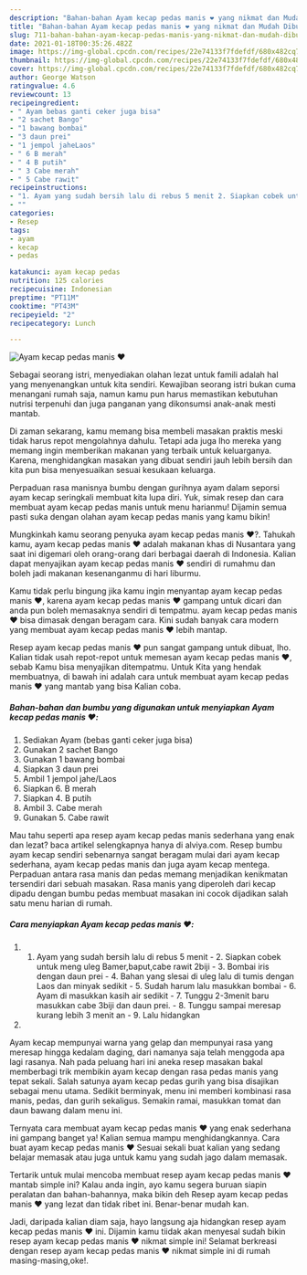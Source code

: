 ```yaml
---
description: "Bahan-bahan Ayam kecap pedas manis ❤️ yang nikmat dan Mudah Dibuat"
title: "Bahan-bahan Ayam kecap pedas manis ❤️ yang nikmat dan Mudah Dibuat"
slug: 711-bahan-bahan-ayam-kecap-pedas-manis-yang-nikmat-dan-mudah-dibuat
date: 2021-01-18T00:35:26.482Z
image: https://img-global.cpcdn.com/recipes/22e74133f7fdefdf/680x482cq70/ayam-kecap-pedas-manis-❤️-foto-resep-utama.jpg
thumbnail: https://img-global.cpcdn.com/recipes/22e74133f7fdefdf/680x482cq70/ayam-kecap-pedas-manis-❤️-foto-resep-utama.jpg
cover: https://img-global.cpcdn.com/recipes/22e74133f7fdefdf/680x482cq70/ayam-kecap-pedas-manis-❤️-foto-resep-utama.jpg
author: George Watson
ratingvalue: 4.6
reviewcount: 13
recipeingredient:
- " Ayam bebas ganti ceker juga bisa"
- "2 sachet Bango"
- "1 bawang bombai"
- "3 daun prei"
- "1 jempol jaheLaos"
- " 6 B merah"
- " 4 B putih"
- " 3 Cabe merah"
- " 5 Cabe rawit"
recipeinstructions:
- "1. Ayam yang sudah bersih lalu di rebus 5 menit 2. Siapkan cobek untuk meng uleg Bamer,baput,cabe rawit 2biji 3. Bombai iris dengan daun prei 4. Bahan yang slesai di uleg lalu di tumis dengan Laos dan minyak sedikit 5. Sudah harum lalu masukkan bombai 6. Ayam di masukkan kasih air sedikit 7. Tunggu 2-3menit baru masukkan cabe 3biji dan daun prei. 8. Tunggu sampai meresap kurang lebih 3 menit an 9. Lalu hidangkan"
- ""
categories:
- Resep
tags:
- ayam
- kecap
- pedas

katakunci: ayam kecap pedas 
nutrition: 125 calories
recipecuisine: Indonesian
preptime: "PT11M"
cooktime: "PT43M"
recipeyield: "2"
recipecategory: Lunch

---
```



![Ayam kecap pedas manis ❤️](https://img-global.cpcdn.com/recipes/22e74133f7fdefdf/680x482cq70/ayam-kecap-pedas-manis-❤️-foto-resep-utama.jpg)

Sebagai seorang istri, menyediakan olahan lezat untuk famili adalah hal yang menyenangkan untuk kita sendiri. Kewajiban seorang istri bukan cuma menangani rumah saja, namun kamu pun harus memastikan kebutuhan nutrisi terpenuhi dan juga panganan yang dikonsumsi anak-anak mesti mantab.

Di zaman  sekarang, kamu memang bisa membeli masakan praktis meski tidak harus repot mengolahnya dahulu. Tetapi ada juga lho mereka yang memang ingin memberikan makanan yang terbaik untuk keluarganya. Karena, menghidangkan masakan yang dibuat sendiri jauh lebih bersih dan kita pun bisa menyesuaikan sesuai kesukaan keluarga. 

Perpaduan rasa manisnya bumbu dengan gurihnya ayam dalam seporsi ayam kecap seringkali membuat kita lupa diri. Yuk, simak resep dan cara membuat ayam kecap pedas manis untuk menu harianmu! Dijamin semua pasti suka dengan olahan ayam kecap pedas manis yang kamu bikin!

Mungkinkah kamu seorang penyuka ayam kecap pedas manis ❤️?. Tahukah kamu, ayam kecap pedas manis ❤️ adalah makanan khas di Nusantara yang saat ini digemari oleh orang-orang dari berbagai daerah di Indonesia. Kalian dapat menyajikan ayam kecap pedas manis ❤️ sendiri di rumahmu dan boleh jadi makanan kesenanganmu di hari liburmu.

Kamu tidak perlu bingung jika kamu ingin menyantap ayam kecap pedas manis ❤️, karena ayam kecap pedas manis ❤️ gampang untuk dicari dan anda pun boleh memasaknya sendiri di tempatmu. ayam kecap pedas manis ❤️ bisa dimasak dengan beragam cara. Kini sudah banyak cara modern yang membuat ayam kecap pedas manis ❤️ lebih mantap.

Resep ayam kecap pedas manis ❤️ pun sangat gampang untuk dibuat, lho. Kalian tidak usah repot-repot untuk memesan ayam kecap pedas manis ❤️, sebab Kamu bisa menyajikan ditempatmu. Untuk Kita yang hendak membuatnya, di bawah ini adalah cara untuk membuat ayam kecap pedas manis ❤️ yang mantab yang bisa Kalian coba.

<!--inarticleads1-->

##### Bahan-bahan dan bumbu yang digunakan untuk menyiapkan Ayam kecap pedas manis ❤️:

1. Sediakan  Ayam (bebas ganti ceker juga bisa)
1. Gunakan 2 sachet Bango
1. Gunakan 1 bawang bombai
1. Siapkan 3 daun prei
1. Ambil 1 jempol jahe/Laos
1. Siapkan  6. B merah
1. Siapkan  4. B putih
1. Ambil  3. Cabe merah
1. Gunakan  5. Cabe rawit


Mau tahu seperti apa resep ayam kecap pedas manis sederhana yang enak dan lezat? baca artikel selengkapnya hanya di alviya.com. Resep bumbu ayam kecap sendiri sebenarnya sangat beragam mulai dari ayam kecap sederhana, ayam kecap pedas manis dan juga ayam kecap mentega. Perpaduan antara rasa manis dan pedas memang menjadikan kenikmatan tersendiri dari sebuah masakan. Rasa manis yang diperoleh dari kecap dipadu dengan bumbu pedas membuat masakan ini cocok dijadikan salah satu menu harian di rumah. 

<!--inarticleads2-->

##### Cara menyiapkan Ayam kecap pedas manis ❤️:

1. 1. Ayam yang sudah bersih lalu di rebus 5 menit - 2. Siapkan cobek untuk meng uleg Bamer,baput,cabe rawit 2biji - 3. Bombai iris dengan daun prei - 4. Bahan yang slesai di uleg lalu di tumis dengan Laos dan minyak sedikit - 5. Sudah harum lalu masukkan bombai - 6. Ayam di masukkan kasih air sedikit - 7. Tunggu 2-3menit baru masukkan cabe 3biji dan daun prei. - 8. Tunggu sampai meresap kurang lebih 3 menit an - 9. Lalu hidangkan
1. 


Ayam kecap mempunyai warna yang gelap dan mempunyai rasa yang meresap hingga kedalam daging, dari namanya saja telah menggoda apa lagi rasanya. Nah pada peluang hari ini aneka resep masakan bakal memberbagi trik membikin ayam kecap dengan rasa pedas manis yang tepat sekali. Salah satunya ayam kecap pedas gurih yang bisa disajikan sebagai menu utama. Sedikit berminyak, menu ini memberi kombinasi rasa manis, pedas, dan gurih sekaligus. Semakin ramai, masukkan tomat dan daun bawang dalam menu ini. 

Ternyata cara membuat ayam kecap pedas manis ❤️ yang enak sederhana ini gampang banget ya! Kalian semua mampu menghidangkannya. Cara buat ayam kecap pedas manis ❤️ Sesuai sekali buat kalian yang sedang belajar memasak atau juga untuk kamu yang sudah jago dalam memasak.

Tertarik untuk mulai mencoba membuat resep ayam kecap pedas manis ❤️ mantab simple ini? Kalau anda ingin, ayo kamu segera buruan siapin peralatan dan bahan-bahannya, maka bikin deh Resep ayam kecap pedas manis ❤️ yang lezat dan tidak ribet ini. Benar-benar mudah kan. 

Jadi, daripada kalian diam saja, hayo langsung aja hidangkan resep ayam kecap pedas manis ❤️ ini. Dijamin kamu tiidak akan menyesal sudah bikin resep ayam kecap pedas manis ❤️ nikmat simple ini! Selamat berkreasi dengan resep ayam kecap pedas manis ❤️ nikmat simple ini di rumah masing-masing,oke!.

